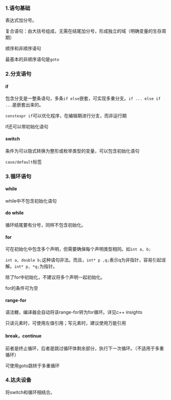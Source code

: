### 1.语句基础
表达式加分号。

复合语句：由大括号组成，无需在结尾加分号，形成独立的域（明确变量的生存周期）

顺序和非顺序语句

最基本的非顺序语句是`goto`

### 2.分支语句
#### if
包含分支是一整条语句，多条`if else`嵌套，可实现多重分支。`if ... else if ...`是嵌套出来的。

`constexpr if`可以优化程序，在编辑期进行分支，而非运行期

if还可以带初始化语句

#### switch
条件为可以隐式转换为整形或枚举类型的变量，可以包含初始化语句

`case/default`标签

### 3.循环语句
#### while
while中不包含初始化语句

#### do while
循环结尾要有分号，同样不包含初始化。

#### for
可在初始化中包含多个声明，但需要确保每个声明类型相同。如`int a, b;`

`int a, double b;`这种语句非法。而且，`int* p ,q;`表示q为非指针，容易引起误解。`int* p, *q;`为指针。

除了for中初始化，不建议将多个声明一起初始化。

for的条件可为空

#### range-for
语法糖，编译器会自动将该range-for转为for循环。详见c++ insights

只读元素时，可使用左值引用；写元素时，建议使用万能引用

#### break，continue
前者是终止循环，后者是跳过循环体剩余部分，执行下一次循环。（不适用于多重循环）

可使用goto跳转于多重循环

### 4.达夫设备
将switch和循环相结合。